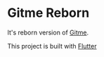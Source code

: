 Gitme Reborn
============

It's reborn version of [Gitme](https://flutterchina.club/app/gm.html).

This project is built with [Flutter](https://flutter.dev/)
